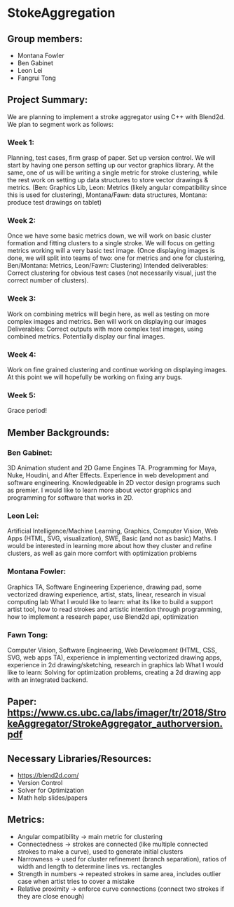 # StokeAggregation
## Group members:
* Montana Fowler
* Ben Gabinet
* Leon Lei
* Fangrui Tong

## Project Summary: 
We are planning to implement a stroke aggregator using C++ with Blend2d. We plan to segment work as follows:

### Week 1: 
Planning, test cases, firm grasp of paper. Set up version control. We will start by having one person setting up our vector graphics library. At the same, one of us will be writing a single metric for stroke clustering, while the rest work on setting up data structures to store vector drawings & metrics. (Ben: Graphics Lib, Leon: Metrics (likely angular compatibility since this is used for clustering), Montana/Fawn: data structures, Montana: produce test drawings on tablet)
### Week 2: 
Once we have some basic metrics down, we will work on basic cluster formation and fitting clusters to a single stroke. We will focus on getting metrics working will a very basic test image. (Once displaying images is done, we will split into teams of two: one for metrics and one for clustering, Ben/Montana: Metrics, Leon/Fawn: Clustering) Intended deliverables: Correct clustering for obvious test cases (not necessarily visual, just the correct number of clusters).
### Week 3: 
Work on combining metrics will begin here, as well as testing on more complex images and metrics. Ben will work on displaying our images Deliverables: Correct outputs with more complex test images, using combined metrics. Potentially display our final images.
### Week 4: 
Work on fine grained clustering and continue working on displaying images. At this point we will hopefully be working on fixing any bugs.
### Week 5: 
Grace period!

## Member Backgrounds:
### Ben Gabinet: 
3D Animation student and 2D Game Engines TA. Programming for Maya, Nuke, Houdini, and After Effects. Experience in web development and software engineering. Knowledgeable in 2D vector design programs such as premier.
I would like to learn more about vector graphics and programming for software that works in 2D.
### Leon Lei: 
Artificial Intelligence/Machine Learning, Graphics, Computer Vision, Web Apps (HTML, SVG, visualization), SWE, Basic (and not as basic) Maths.
I would be interested in learning more about how they cluster and refine clusters, as well as gain more comfort with optimization problems
### Montana Fowler:
Graphics TA, Software Engineering Experience, drawing pad, some vectorized drawing experience, artist, stats, linear, research in visual computing lab
What I would like to learn: what its like to build a support artist tool, how to read strokes and artistic intention through programming, how to implement a research paper, use Blend2d api, optimization
### Fawn Tong: 
Computer Vision, Software Engineering, Web Development (HTML, CSS, SVG, web apps TA), experience in implementing vectorized drawing apps, experience in 2d drawing/sketching, research in graphics lab
What I would like to learn: Solving for optimization problems, creating a 2d drawing app with an integrated backend. 

## Paper: https://www.cs.ubc.ca/labs/imager/tr/2018/StrokeAggregator/StrokeAggregator_authorversion.pdf

## Necessary Libraries/Resources:
* https://blend2d.com/
* Version Control
* Solver for Optimization
* Math help slides/papers 

## Metrics:
* Angular compatibility -> main metric for clustering
* Connectedness -> strokes are connected (like multiple connected strokes to make a curve), used to generate initial clusters
* Narrowness -> used for cluster refinement (branch separation), ratios of width and length to determine lines vs. rectangles
* Strength in numbers -> repeated strokes in same area, includes outlier case when artist tries to cover a mistake
* Relative proximity -> enforce curve connections (connect two strokes if they are close enough)



